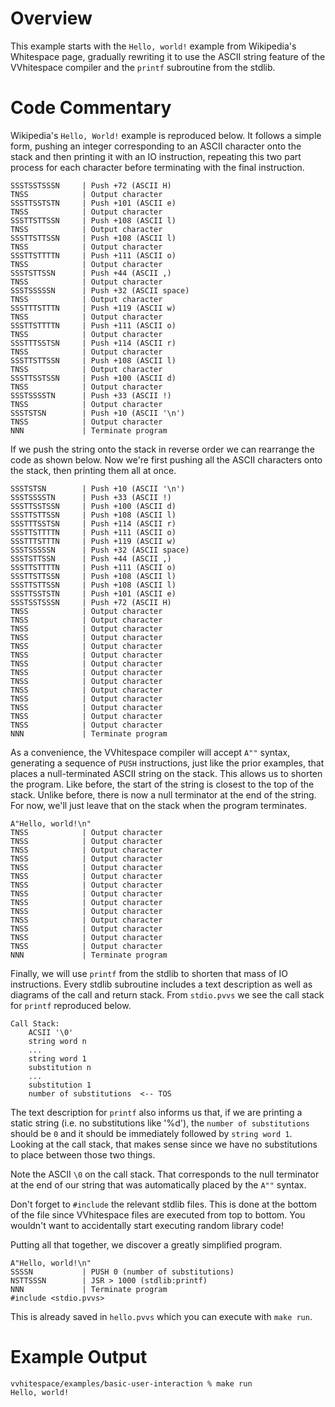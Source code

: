 # Overview #

This example starts with the `Hello, world!` example from Wikipedia's
Whitespace page, gradually rewriting it to use the ASCII string feature of the
VVhitespace compiler and the `printf` subroutine from the stdlib.

# Code Commentary #

Wikipedia's `Hello, World!` example is reproduced below. It follows a simple
form, pushing an integer corresponding to an ASCII character onto the stack and
then printing it with an IO instruction, repeating this two part process for
each character before terminating with the final instruction.

    SSSTSSTSSSN     | Push +72 (ASCII H)
    TNSS            | Output character
    SSSTTSSTSTN     | Push +101 (ASCII e)
    TNSS            | Output character
    SSSTTSTTSSN     | Push +108 (ASCII l)
    TNSS            | Output character
    SSSTTSTTSSN     | Push +108 (ASCII l)
    TNSS            | Output character
    SSSTTSTTTTN     | Push +111 (ASCII o)
    TNSS            | Output character
    SSSTSTTSSN      | Push +44 (ASCII ,)
    TNSS            | Output character
    SSSTSSSSSN      | Push +32 (ASCII space)
    TNSS            | Output character
    SSSTTTSTTTN     | Push +119 (ASCII w)
    TNSS            | Output character
    SSSTTSTTTTN     | Push +111 (ASCII o)
    TNSS            | Output character
    SSSTTTSSTSN     | Push +114 (ASCII r)
    TNSS            | Output character
    SSSTTSTTSSN     | Push +108 (ASCII l)
    TNSS            | Output character
    SSSTTSSTSSN     | Push +100 (ASCII d)
    TNSS            | Output character
    SSSTSSSSTN      | Push +33 (ASCII !)
    TNSS            | Output character
    SSSTSTSN        | Push +10 (ASCII '\n')
    TNSS            | Output character
    NNN             | Terminate program

If we push the string onto the stack in reverse order we can rearrange the
code as shown below. Now we're first pushing all the ASCII characters onto the
stack, then printing them all at once.

    SSSTSTSN        | Push +10 (ASCII '\n')
    SSSTSSSSTN      | Push +33 (ASCII !)
    SSSTTSSTSSN     | Push +100 (ASCII d)
    SSSTTSTTSSN     | Push +108 (ASCII l)
    SSSTTTSSTSN     | Push +114 (ASCII r)
    SSSTTSTTTTN     | Push +111 (ASCII o)
    SSSTTTSTTTN     | Push +119 (ASCII w)
    SSSTSSSSSN      | Push +32 (ASCII space)
    SSSTSTTSSN      | Push +44 (ASCII ,)
    SSSTTSTTTTN     | Push +111 (ASCII o)
    SSSTTSTTSSN     | Push +108 (ASCII l)
    SSSTTSTTSSN     | Push +108 (ASCII l)
    SSSTTSSTSTN     | Push +101 (ASCII e)
    SSSTSSTSSSN     | Push +72 (ASCII H)
    TNSS            | Output character
    TNSS            | Output character
    TNSS            | Output character
    TNSS            | Output character
    TNSS            | Output character
    TNSS            | Output character
    TNSS            | Output character
    TNSS            | Output character
    TNSS            | Output character
    TNSS            | Output character
    TNSS            | Output character
    TNSS            | Output character
    TNSS            | Output character
    TNSS            | Output character
    NNN             | Terminate program

As a convenience, the VVhitespace compiler will accept `A""` syntax, generating
a sequence of `PUSH` instructions, just like the prior examples, that places a
null-terminated ASCII string on the stack. This allows us to shorten the
program. Like before, the start of the string is closest to the top of the
stack. Unlike before, there is now a null terminator at the end of the string.
For now, we'll just leave that on the stack when the program terminates.

    A"Hello, world!\n"
    TNSS            | Output character
    TNSS            | Output character
    TNSS            | Output character
    TNSS            | Output character
    TNSS            | Output character
    TNSS            | Output character
    TNSS            | Output character
    TNSS            | Output character
    TNSS            | Output character
    TNSS            | Output character
    TNSS            | Output character
    TNSS            | Output character
    TNSS            | Output character
    TNSS            | Output character
    NNN             | Terminate program

Finally, we will use `printf` from the stdlib to shorten that mass of IO
instructions. Every stdlib subroutine includes a text description as well as
diagrams of the call and return stack. From `stdio.pvvs` we see the call stack
for `printf` reproduced below.

    Call Stack:
        ACSII '\0'
        string word n
        ...
        string word 1
        substitution n
        ...
        substitution 1
        number of substitutions  <-- TOS

The text description for `printf` also informs us that, if we are printing a
static string (i.e. no substitutions like '%d'), the `number of substitutions`
should be `0` and it should be immediately followed by `string word 1`. Looking
at the call stack, that makes sense since we have no substitutions to place
between those two things.

Note the ASCII `\0` on the call stack. That corresponds to the null terminator
at the end of our string that was automatically placed by the `A""` syntax.

Don't forget to `#include` the relevant stdlib files. This is done at the
bottom of the file since VVhitespace files are executed from top to bottom. You
wouldn't want to accidentally start executing random library code!

Putting all that together, we discover a greatly simplified program.

    A"Hello, world!\n"
    SSSSN           | PUSH 0 (number of substitutions)
    NSTTSSSN        | JSR > 1000 (stdlib:printf)
    NNN             | Terminate program
    #include <stdio.pvvs>

This is already saved in `hello.pvvs` which you can execute with `make run`.

# Example Output #

    vvhitespace/examples/basic-user-interaction % make run
    Hello, world!

